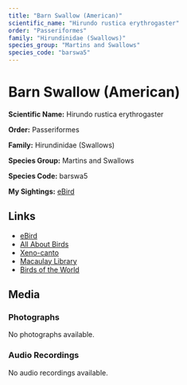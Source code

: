 ```yaml
---
title: "Barn Swallow (American)"
scientific_name: "Hirundo rustica erythrogaster"
order: "Passeriformes"
family: "Hirundinidae (Swallows)"
species_group: "Martins and Swallows"
species_code: "barswa5"
---
```


# Barn Swallow (American)

**Scientific Name:** Hirundo rustica erythrogaster

**Order:** Passeriformes

**Family:** Hirundinidae (Swallows)

**Species Group:** Martins and Swallows

**Species Code:** barswa5

**My Sightings:** [eBird](https://ebird.org/lifelist?r=world&time=life&spp=barswa5)

## Links
* [eBird](https://ebird.org/species/barswa5) 
* [All About Birds](https://www.allaboutbirds.org/guide/barswa5) 
* [Xeno-canto](https://www.xeno-canto.org/species/hirundo-rustica-erythrogaster) 
* [Macaulay Library](https://search.macaulaylibrary.org/catalog?taxonCode=barswa5&sort=rating_rank_desc)
* [Birds of the World](https://birdsoftheworld.org/bow/species/barswa5)

## Media
### Photographs
No photographs available.

### Audio Recordings
No audio recordings available.
